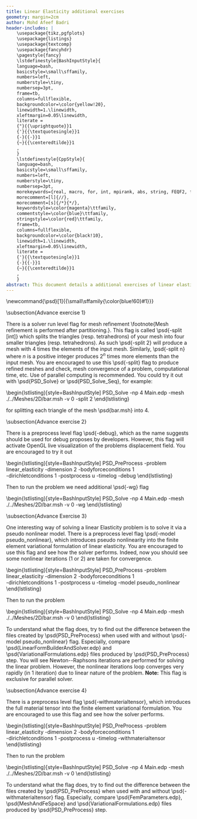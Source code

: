 ```yaml
---
title: Linear Elasticity additional exercises
geometry: margin=2cm
author: Mohd Afeef Badri
header-includes: |
    \usepackage{tikz,pgfplots}
    \usepackage{listings}
    \usepackage{textcomp}
    \usepackage{fancyhdr}
    \pagestyle{fancy}
    \lstdefinestyle{BashInputStyle}{
	language=bash,
	basicstyle=\small\sffamily,
	numbers=left,
	numberstyle=\tiny,
	numbersep=3pt,
	frame=tb,
	columns=fullflexible,
	backgroundcolor=\color{yellow!20},
	linewidth=1.\linewidth,
	xleftmargin=0.05\linewidth,
	literate =
	{"}{{\uprightquote}}1
	{'}{{\textquotesingle}}1
	{-}{{-}}1
	{~}{{\centeredtilde}}1
	,
    }
    \lstdefinestyle{CppStyle}{
	language=bash,
	basicstyle=\small\sffamily,
	numbers=left,
	numberstyle=\tiny,
	numbersep=3pt,
	morekeywords={real, macro, for, int, mpirank, abs, string, FEQF2, fespace, mfrontElasticityHandler},
	morecomment=[l]{//},
	morecomment=[s]{/*}{*/},
	keywordstyle=\color{magenta}\ttfamily,
	commentstyle=\color{blue}\ttfamily,
	stringstyle=\color{red}\ttfamily,
	frame=tb,
	columns=fullflexible,
	backgroundcolor=\color{black!10},
	linewidth=1.\linewidth,
	xleftmargin=0.05\linewidth,
	literate =
	{'}{{\textquotesingle}}1
	{-}{{-}}1
	{~}{{\centeredtilde}}1
	,
    }
abstract: This document details a additional exercises of linear elasticity. These exercises are recomeneded to be followed only after other tutorials of linear elasticity  have been followed.
---
```


\newcommand{\psd}[1]{{\small\sffamily{\color{blue!60}#1}}}

\subsection{Advance exercise  1}

There is a solver run level flag for mesh refinement \footnote{Mesh refinement is performed after partitioning.}. This flag is called \psd{-split [int]} which splits the triangles (resp. tetrahedrons) of your mesh into  four smaller  triangles (resp. tetrahedrons). As such \psd{-split 2} will produce a mesh with 4 times the elements of the input mesh. Similarly, \psd{-split n} where $n$ is a positive integer produces $2^n$ times more elements than the input mesh. You are encouraged to use this \psd{-split} flag to produce refined meshes and check, mesh convergence of a problem, computational time, etc. Use of parallel computing is recommended. You could try it out with \psd{PSD\_Solve} or \psd{PSD\_Solve\_Seq}, for example:

\begin{lstlisting}[style=BashInputStyle]
PSD_Solve -np 4 Main.edp -mesh ./../Meshes/2D/bar.msh -v 0 -split 2
\end{lstlisting}

for splitting each triangle of the mesh \psd{bar.msh} into 4.

\subsection{Advance exercise  2}

There is a preprocess level flag \psd{-debug}, which as the name suggests should be used for debug proposes by developers. However, this flag will activate OpenGL live visualization of the problems displacement field. You are encouraged to try it out

\begin{lstlisting}[style=BashInputStyle]
PSD_PreProcess -problem linear_elasticity -dimension 2 -bodyforceconditions 1 \
-dirichletconditions 1 -postprocess u -timelog -debug
\end{lstlisting}

Then to run the problem we need additional \psd{-wg} flag

\begin{lstlisting}[style=BashInputStyle]
PSD_Solve -np 4 Main.edp -mesh ./../Meshes/2D/bar.msh -v 0 -wg
\end{lstlisting}

\subsection{Advance Exercise  3}

One interesting way of solving a linear Elasticity problem is to solve it via a pseudo nonlinear model. There is a preprocess level flag \psd{-model pseudo\_nonlinear}, which introduces pseudo nonlinearity  into the finite element variational formulation of linear elasticity. You are encouraged to use this flag and see how the solver performs. Indeed, now you should see some nonlinear iterations (1 or 2)  are taken for convergence.

\begin{lstlisting}[style=BashInputStyle]
PSD_PreProcess -problem linear_elasticity -dimension 2 -bodyforceconditions 1 \
-dirichletconditions 1 -postprocess u -timelog -model pseudo_nonlinear
\end{lstlisting}

Then to run the problem

\begin{lstlisting}[style=BashInputStyle]
PSD_Solve -np 4 Main.edp -mesh ./../Meshes/2D/bar.msh -v 0
\end{lstlisting}

To understand what the flag does, try to find out the difference between the files created by \psd{PSD\_PreProcess} when used with and without  \psd{-model pseudo\_nonlinear} flag. Especially, compare  \psd{LinearFormBuilderAndSolver.edp} and \psd{VariationalFormulations.edp} files produced by \psd{PSD\_PreProcess} step. You will see Newton--Raphsons iterations are performed for solving the linear problem. However, the nonlinear iterations loop converges very rapidly (in 1 iteration) due to linear nature of the problem. **Note:** This flag is exclusive for parallel solver.


\subsection{Advance exercise 4}

There is a preprocess level flag \psd{-withmaterialtensor}, which introduces the full material tensor into the finite element variational formulation. You are encouraged to use this flag and see how the solver performs.

\begin{lstlisting}[style=BashInputStyle]
PSD_PreProcess -problem linear_elasticity -dimension 2 -bodyforceconditions 1 \
-dirichletconditions 1 -postprocess u -timelog -withmaterialtensor
\end{lstlisting}

Then to run the problem

\begin{lstlisting}[style=BashInputStyle]
PSD_Solve -np 4 Main.edp -mesh ./../Meshes/2D/bar.msh -v 0
\end{lstlisting}

To understand what the flag does, try to find out the difference between the files created by \psd{PSD\_PreProcess} when used with and without  \psd{-withmaterialtensor} flag. Especially, compare  \psd{FemParameters.edp}, \psd{MeshAndFeSpace} and \psd{VariationalFormulations.edp} files produced by \psd{PSD\_PreProcess} step.
